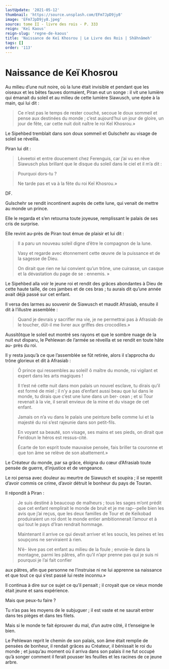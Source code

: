 ```yaml
---
lastUpdate: '2021-05-12'
thumbnail: 'https://source.unsplash.com/EFm7JpD9jy8'
image: 'EFm7JpD9jy8.jpeg'
source: tome II - livre des rois - P. 333
reign: 'Keï Kaous'
reign-slug: 'regne-de-kaous'
title: 'Naissance de Keï Khosrou | Le Livre des Rois | Shâhnâmeh'
tags: []
order: '113'
---
```


# Naissance de Keï Khosrou

Au milieu d’une nuit noire, où la lune était invisible et pendant que les oiseaux et les bêtes fauves dormaient, Piran eut un songe : il vit une lumière qui émanait du soleil et au milieu de cette lumière Siawusch, une épée à la main, qui lui dit :

> Ce n’est pas le temps de rester couché, secoue le doux sommeil et pense aux destinées du monde ; c’est aujourd’hui un jour de gloire, un jour de fête, car cette nuit doit naître le roi Keî Khosrou.»

Le Sipehbed tremblait dans son doux sommeil et Gulschehr au visage de soleil se réveilla.

Piran lui dit :

> Lèveetoi et entre doucement chez Ferenguis, car j’ai vu en rêve Siawusch plus brillant que le disque du soleil dans le ciel et il m’a dit :

> Pourquoi dors-tu ?
>
> Ne tarde pas et va à la fête du roi Keî Khosrou.»

DF.

Gulschehr se rendit incontinent auprès de cette lune, qui venait de mettre au monde un prince.

Elle le regarda et s’en retourna toute joyeuse, remplissant le palais de ses cris de surprise.

Elle revint au-près de Piran tout émue de plaisir et lui dit :

> Il a paru un nouveau soleil digne d’être le compagnon de la lune.
>
> Vasy et regarde avec étonnement cette
œuvre de la puissance et de la sagesse de Dieu.
>
> On dirait que rien ne lui convient qu’un trône, une cuirasse, un casque et la dévastation du page de se : ennemis. »

Le Sipehbed alla voir le jeune roi et rendit des grâces abondantes à Dieu de cette haute taille, de ces jambes et de ces bras ; tu aurais dit qu’une année avait déjà passé sur cet enfant.

Il versa des larmes au souvenir de Siawusch et maudit Afrasiab, ensuite il dit à l’illustre assemblée :

> Quand je devrais y sacrifler ma vie, je ne permettrai pas à Afrasiab de le toucher, dût-il me livrer aux griffes des crocodiles.»

Aussitôtque le soleil eut montré ses rayons et que le sombre nuage de la nuit eut disparu, le Pehlewan de l’armée se réveilla et se rendit en toute hâte au-
près du roi.

Il y resta jusqu’à ce que l’assemblée se fût retirée, alors il s’approcha du trône glorieux et dit à Afrasiab :

> Ô prince qui ressembles au soleil!
ô maître du monde, roi vigilant et expert dans les arts magiques !
>
> Il t’est né cette nuit dans mon palais un nouvel esclave, tu dirais qu’il est formé de miel ; 
 il n’y a pas d’enfant aussi beau que lui dans le monde, tu dirais que c’est une lune dans un ber- cean ; et si Tour revenait à la vie, il serait envieux de la mine et du visage de cet enfant.
>
> Jamais on n’a vu dans le palais une peinture belle comme lui et la majesté du roi s’est rajeunie dans son petit-fils.
>
> En voyant sa beauté, son visage, ses mains et ses pieds, on dirait que Feridoun le héros est ressus-cité.
>
> Écarte de ton esprit toute mauvaise pensée, fais briller ta couronne et que ton âme se relève de son abattement.»

Le Créateur du monde, par sa grâce, éloigna du cœur d’Afrasiab toute pensée de guerre, d’injustice et de vengeance.

Le roi pensa avec douleur au meurtre de Siawusch et soupira ; il se repentit d’avoir commis ce crime, d’avoir détruit le bonheur du pays de Touran.

Il répondit à Piran :

> Je suis destiné à beaucoup de malheurs ; tous les sages m’ont prédit que cet enfant remplirait le monde de bruit et je me rap--pelle bien les avis que j’ai reçus, que les deux familles de Tour et de Keïkobad produiraient un roi dont le monde entier ambitionnerait l’amour et à qui tout le pays d’Iran rendrait hommage.
>
> Maintenant il arrive ce qui devait arriver et les soucis, les peines et les soupçons ne serviraient à rien.
>
> N’é-
Iève pas cet enfant au milieu de la foule ; envoie-le dans la montagne, parmi les pâtres, afin qu’il n’apr prenne pas qui je suis ni pourquoi je l’ai fait confier
>
> 
aux pâtres, afin que personne ne l’instruise ni ne lui apprenne sa naissance et que tout ce qui s’est passé lui reste inconnu.»

Il continua à dire sur ce sujet ce qu’il pensait ; il croyait que ce vieux monde était jeune et sans expérience.

Mais que peux-tu faire ?

Tu n’as pas les moyens de le subjuguer ; il est vaste et ne saurait entrer dans tes pièges et dans tes filets.

Mais si le monde te fait éprouver du mal, d’un autre côté, il t’enseigne le bien.

Le Pehlewan reprit le chemin de son palais, son âme était remplie de pensées de bonheur, il rendait grâces au Créateur, il bénissait le roi du monde ; et jusqu’au moment où il arriva dans son palais il ne fut occupé qu’à songer comment il ferait pousser les feuilles et les racines de ce jeune arbre.
